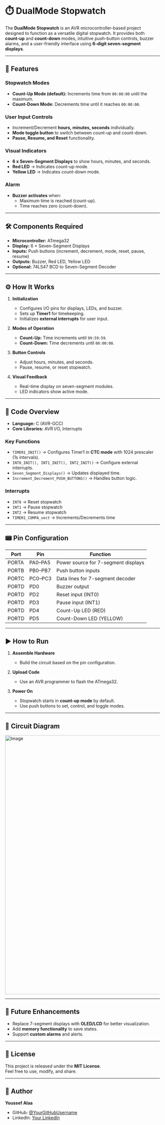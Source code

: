 # ⏱️ DualMode Stopwatch

The **DualMode Stopwatch** is an AVR microcontroller-based project designed to function as a versatile digital stopwatch. It provides both **count-up** and **count-down** modes, intuitive push-button controls, buzzer alarms, and a user-friendly interface using **6-digit seven-segment displays**.  

---

## 🚀 Features

### Stopwatch Modes
- **Count-Up Mode (default):** Increments time from `00:00:00` until the maximum.
- **Count-Down Mode:** Decrements time until it reaches `00:00:00`.

### User Input Controls
- Increment/Decrement **hours, minutes, seconds** individually.  
- **Mode toggle button** to switch between count-up and count-down.  
- **Pause, Resume, and Reset** functionality.  

### Visual Indicators
- **6 x Seven-Segment Displays** to show hours, minutes, and seconds.  
- **Red LED** → Indicates count-up mode.  
- **Yellow LED** → Indicates count-down mode.  

### Alarm
- **Buzzer activates** when:
  - Maximum time is reached (count-up).
  - Time reaches zero (count-down).  

---

## 🛠️ Components Required

- **Microcontroller:** ATmega32  
- **Display:** 6 × Seven-Segment Displays  
- **Inputs:** Push buttons (increment, decrement, mode, reset, pause, resume)  
- **Outputs:** Buzzer, Red LED, Yellow LED  
- **Optional:** 74LS47 BCD to Seven-Segment Decoder  

---

## ⚙️ How It Works

1. **Initialization**
   - Configures I/O pins for displays, LEDs, and buzzer.  
   - Sets up **Timer1** for timekeeping.  
   - Initializes **external interrupts** for user input.  

2. **Modes of Operation**
   - **Count-Up:** Time increments until `99:59:59`.  
   - **Count-Down:** Time decrements until `00:00:00`.  

3. **Button Controls**
   - Adjust hours, minutes, and seconds.  
   - Pause, resume, or reset stopwatch.  

4. **Visual Feedback**
   - Real-time display on seven-segment modules.  
   - LED indicators show active mode.  

---

## 🧩 Code Overview

- **Language:** C (AVR-GCC)  
- **Core Libraries:** AVR I/O, Interrupts  

### Key Functions
- `TIMER1_INIT()` → Configures Timer1 in **CTC mode** with 1024 prescaler (1s intervals).  
- `INT0_INIT(), INT1_INIT(), INT2_INIT()` → Configure external interrupts.  
- `Seven_Segment_Displays()` → Updates displayed time.  
- `Increment_Decrement_PUSH_BUTTONS()` → Handles button logic.  

### Interrupts
- `INT0` → Reset stopwatch  
- `INT1` → Pause stopwatch  
- `INT2` → Resume stopwatch  
- `TIMER1_COMPA_vect` → Increments/Decrements time  

---

## 📟 Pin Configuration

| Port   | Pin   | Function                        |
|--------|-------|---------------------------------|
| PORTA  | PA0–PA5 | Power source for 7-segment displays |
| PORTB  | PB0–PB7 | Push button inputs             |
| PORTC  | PC0–PC3 | Data lines for 7-segment decoder |
| PORTD  | PD0   | Buzzer output                   |
| PORTD  | PD2   | Reset input (INT0)              |
| PORTD  | PD3   | Pause input (INT1)              |
| PORTD  | PD4   | Count-Up LED (RED)              |
| PORTD  | PD5   | Count-Down LED (YELLOW)         |

---

## ▶️ How to Run

1. **Assemble Hardware**
   - Build the circuit based on the pin configuration.  

2. **Upload Code**
   - Use an AVR programmer to flash the ATmega32.  

3. **Power On**
   - Stopwatch starts in **count-up mode** by default.  
   - Use push buttons to set, control, and toggle modes.  

---

## 📐 Circuit Diagram
<img width="1367" height="843" alt="Image" src="https://github.com/user-attachments/assets/cb05e4c6-1a82-4b63-9a9e-ccb372b3b849" />

---

## 🔮 Future Enhancements

- Replace 7-segment displays with **OLED/LCD** for better visualization.  
- Add **memory functionality** to save states.  
- Support **custom alarms** and alerts.  

---

## 📜 License
This project is released under the **MIT License**.  
Feel free to use, modify, and share.  

---

## 👤 Author
**Youssef Alaa**  
- GitHub: [@YourGitHubUsername](https://github.com/YourGitHubUsername)  
- LinkedIn: [Your LinkedIn](#)  

